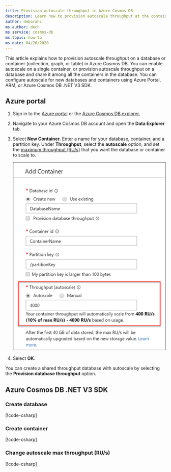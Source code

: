 ```yaml
---
title: Provision autoscale throughput in Azure Cosmos DB
description: Learn how to provision autoscale throughput at the container and database level in Azure Cosmos DB using Azure portal, CLI, PowerShell and various other SDKs. 
author: deborahc
ms.author: dech
ms.service: cosmos-db
ms.topic: how-to
ms.date: 04/26/2020
---
```


This article explains how to provision autoscale throughput on a database or container (collection, graph, or table) in Azure Cosmos DB. You can enable autoscale on a single container, or provision autoscale throughput on a database and share it among all the containers in the database. You can configure autoscale for new databases and containers using Azure Portal, ARM, or Azure Cosmos DB .NET V3 SDK.

## Azure portal

1. Sign in to the [Azure portal](https://portal.azure.com) or the [Azure Cosmos DB explorer.](https://cosmos.azure.com/)

1. Navigate to your Azure Cosmos DB account and open the **Data Explorer** tab.

1. Select **New Container.** Enter a name for your database, container, and a partition key. Under **Throughput**, select the **autoscale** option, and set the [maximum throughput (RU/s)](provision-throughput-autopilot.md#how-autoscale-provisioned-throughput-works) that you want the database or container to scale to.

   ![Creating a container and configuring autoscale provisioned throughput](./media/how-to-provision-autoscale-throughput/create-new-autoscale-container.png)


1. Select **OK**.

You can create a shared throughput database with autoscale by selecting the **Provision database throughput** option.

## Azure Cosmos DB .NET V3 SDK

### Create database
[!code-csharp[](~/samples-cosmosdb-dotnet-v3/Microsoft.Azure.Cosmos/tests/Microsoft.Azure.Cosmos.Tests/SampleCodeForDocs/AutoscaleDocsSampleCode.cs?name=CreateDatabaseWithAutoscaleThroughput)]

### Create container
[!code-csharp[](~/samples-cosmosdb-dotnet-v3/Microsoft.Azure.Cosmos/tests/Microsoft.Azure.Cosmos.Tests/SampleCodeForDocs/AutoscaleDocsSampleCode.cs?name=CreateContainerWithAutoscaleThroughput)]

### Change autoscale max throughput (RU/s)
[!code-csharp[](~/samples-cosmosdb-dotnet-v3/Microsoft.Azure.Cosmos/tests/Microsoft.Azure.Cosmos.Tests/SampleCodeForDocs/AutoscaleDocsSampleCode.cs?name=ChangeAutoscaleThroughput)]

